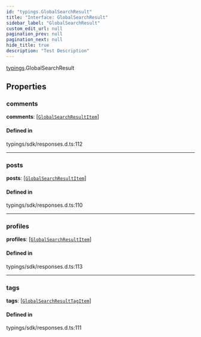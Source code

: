 ```yaml
---
id: "typings.GlobalSearchResult"
title: "Interface: GlobalSearchResult"
sidebar_label: "GlobalSearchResult"
custom_edit_url: null
pagination_prev: null
pagination_next: null
hide_title: true
description: "Test Description"
---
```


[typings](../namespaces/typings.md).GlobalSearchResult

## Properties

### comments

 **comments**: [[`GlobalSearchResultItem`](typings.GlobalSearchResultItem.md)]

#### Defined in

typings/sdk/responses.d.ts:112

___

### posts

 **posts**: [[`GlobalSearchResultItem`](typings.GlobalSearchResultItem.md)]

#### Defined in

typings/sdk/responses.d.ts:110

___

### profiles

 **profiles**: [[`GlobalSearchResultItem`](typings.GlobalSearchResultItem.md)]

#### Defined in

typings/sdk/responses.d.ts:113

___

### tags

 **tags**: [[`GlobalSearchResultTagItem`](typings.GlobalSearchResultTagItem.md)]

#### Defined in

typings/sdk/responses.d.ts:111
